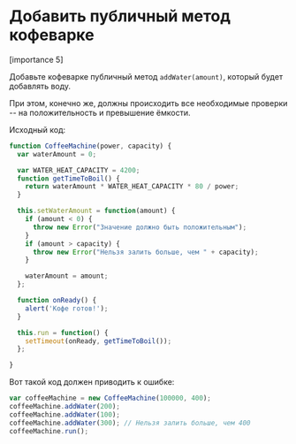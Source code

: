 # Добавить публичный метод кофеварке

[importance 5]

Добавьте кофеварке публичный метод `addWater(amount)`, который будет добавлять воду. 

При этом, конечно же, должны происходить все необходимые проверки -- на положительность и превышение ёмкости.

Исходный код:

```js
function CoffeeMachine(power, capacity) {
  var waterAmount = 0;

  var WATER_HEAT_CAPACITY = 4200;
  function getTimeToBoil() {
    return waterAmount * WATER_HEAT_CAPACITY * 80 / power;
  }

  this.setWaterAmount = function(amount) {
    if (amount < 0) {
      throw new Error("Значение должно быть положительным");
    }
    if (amount > capacity) {
      throw new Error("Нельзя залить больше, чем " + capacity);
    }

    waterAmount = amount;
  };

  function onReady() {
    alert('Кофе готов!');
  }

  this.run = function() {
    setTimeout(onReady, getTimeToBoil());
  };

}
```

Вот такой код должен приводить к ошибке:

```js
var coffeeMachine = new CoffeeMachine(100000, 400);
coffeeMachine.addWater(200);
coffeeMachine.addWater(100);
coffeeMachine.addWater(300); // Нельзя залить больше, чем 400
coffeeMachine.run();
```

